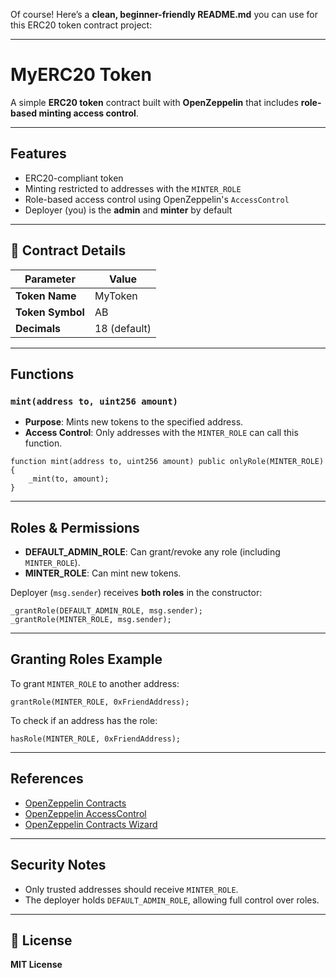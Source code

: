 Of course! Here’s a **clean, beginner-friendly README.md** you can use for this ERC20 token contract project:

---

# MyERC20 Token

A simple **ERC20 token** contract built with **OpenZeppelin** that includes **role-based minting access control**.

---

## Features

* ERC20-compliant token
* Minting restricted to addresses with the `MINTER_ROLE`
* Role-based access control using OpenZeppelin's `AccessControl`
* Deployer (you) is the **admin** and **minter** by default

---

## 🔗 Contract Details

| Parameter        | Value        |
| ---------------- | ------------ |
| **Token Name**   | MyToken      |
| **Token Symbol** | AB           |
| **Decimals**     | 18 (default) |

---

## Functions

### `mint(address to, uint256 amount)`

* **Purpose**: Mints new tokens to the specified address.
* **Access Control**: Only addresses with the `MINTER_ROLE` can call this function.

```solidity
function mint(address to, uint256 amount) public onlyRole(MINTER_ROLE) {
    _mint(to, amount);
}
```

---

## Roles & Permissions

* **DEFAULT\_ADMIN\_ROLE**: Can grant/revoke any role (including `MINTER_ROLE`).
* **MINTER\_ROLE**: Can mint new tokens.

Deployer (`msg.sender`) receives **both roles** in the constructor:

```solidity
_grantRole(DEFAULT_ADMIN_ROLE, msg.sender);
_grantRole(MINTER_ROLE, msg.sender);
```
---

## Granting Roles Example

To grant `MINTER_ROLE` to another address:

```solidity
grantRole(MINTER_ROLE, 0xFriendAddress);
```

To check if an address has the role:

```solidity
hasRole(MINTER_ROLE, 0xFriendAddress);
```

---

## References

* [OpenZeppelin Contracts](https://docs.openzeppelin.com/contracts/5.x/)
* [OpenZeppelin AccessControl](https://docs.openzeppelin.com/contracts/5.x/access-control)
* [OpenZeppelin Contracts Wizard](https://wizard.openzeppelin.com/)

---

## Security Notes

* Only trusted addresses should receive `MINTER_ROLE`.
* The deployer holds `DEFAULT_ADMIN_ROLE`, allowing full control over roles.

---

## 📝 License

**MIT License**
